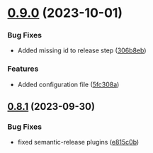 # [0.9.0](https://github.com/unipoll/angular/compare/v0.8.1...v0.9.0) (2023-10-01)


### Bug Fixes

* Added missing id to release step ([306b8eb](https://github.com/unipoll/angular/commit/306b8eb0e86af764e7d3e841467874e1d00071ca))


### Features

* Added configuration file ([5fc308a](https://github.com/unipoll/angular/commit/5fc308aa4d78d50d4c8b9203f64cd19c08e248e5))

## [0.8.1](https://github.com/unipoll/angular/compare/v0.8.0...v0.8.1) (2023-09-30)


### Bug Fixes

* fixed semantic-release plugins ([e815c0b](https://github.com/unipoll/angular/commit/e815c0bff26f55f22e9cf1fa8518dabbe4a54b39))

